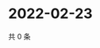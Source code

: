 # 2022-02-23

共 0 条

<!-- BEGIN WEIBO -->
<!-- 最后更新时间 Wed Feb 23 2022 02:11:45 GMT+0800 (China Standard Time) -->

<!-- END WEIBO -->
